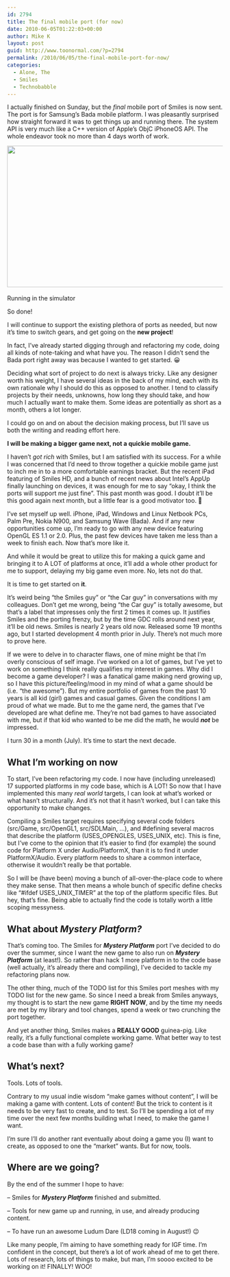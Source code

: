 ```yaml
---
id: 2794
title: The final mobile port (for now)
date: 2010-06-05T01:22:03+00:00
author: Mike K
layout: post
guid: http://www.toonormal.com/?p=2794
permalink: /2010/06/05/the-final-mobile-port-for-now/
categories:
  - Alone, The
  - Smiles
  - Technobabble
---
```

I actually finished on Sunday, but the _final_ mobile port of Smiles is now sent. The port is for Samsung&#8217;s Bada mobile platform. I was pleasantly surprised how straight forward it was to get things up and running there. The system API is very much like a C++ version of Apple&#8217;s ObjC iPhoneOS API. The whole endeavor took no more than 4 days worth of work.

<div id="attachment_2798" style="max-width: 650px" class="wp-caption aligncenter">
  <a href="/wp-content/uploads/2010/06/BadaSmiles.jpg"><img src="/wp-content/uploads/2010/06/BadaSmiles-640x330.jpg" alt="" title="BadaSmiles" width="640" height="330" class="size-large wp-image-2798" srcset="http://blog.toonormal.com/wp-content/uploads/2010/06/BadaSmiles-640x330.jpg 640w, http://blog.toonormal.com/wp-content/uploads/2010/06/BadaSmiles-450x232.jpg 450w, http://blog.toonormal.com/wp-content/uploads/2010/06/BadaSmiles.jpg 1200w" sizes="(max-width: 640px) 100vw, 640px" /></a>
  
  <p class="wp-caption-text">
    Running in the simulator
  </p>
</div>

So done!

I will continue to support the existing plethora of ports as needed, but now it&#8217;s time to switch gears, and get going on the **new project**!

In fact, I&#8217;ve already started digging through and refactoring my code, doing all kinds of note-taking and what have you. The reason I didn&#8217;t send the Bada port right away was because I wanted to get started. 😀

Deciding what sort of project to do next is always tricky. Like any designer worth his weight, I have several ideas in the back of my mind, each with its own rationale why I should do this as opposed to another. I tend to classify projects by their needs, unknowns, how long they should take, and how much I actually want to make them. Some ideas are potentially as short as a month, others a lot longer.

I could go on and on about the decision making process, but I&#8217;ll save us both the writing and reading effort here.

**I will be making a bigger game next, not a quickie mobile game.**

I haven&#8217;t _got rich_ with Smiles, but I am satisfied with its success. For a while I was concerned that I&#8217;d need to throw together a quickie mobile game just to inch me in to a more comfortable earnings bracket. But the recent iPad featuring of Smiles HD, and a bunch of recent news about Intel&#8217;s AppUp finally launching on devices, it was enough for me to say &#8220;okay, I think the ports will support me just fine&#8221;. This past month was good. I doubt it&#8217;ll be this good again next month, but a little fear is a good motivator too. 🙂

I&#8217;ve set myself up well. iPhone, iPad, Windows and Linux Netbook PCs, Palm Pre, Nokia N900, and Samsung Wave (Bada). And if any new opportunities come up, I&#8217;m ready to go with any new device featuring OpenGL ES 1.1 or 2.0. Plus, the past few devices have taken me less than a week to finish each. Now that&#8217;s more like it. 

And while it would be great to utilize this for making a quick game and bringing it to A LOT of platforms at once, it&#8217;ll add a whole other product for me to support, delaying my big game even more. No, lets not do that.

It is time to get started on **it**.

It&#8217;s weird being &#8220;the Smiles guy&#8221; or &#8220;the Car guy&#8221; in conversations with my colleagues. Don&#8217;t get me wrong, being &#8220;the Car guy&#8221; is totally awesome, but that&#8217;s a label that impresses only the first 2 times it comes up. It justifies Smiles and the porting frenzy, but by the time GDC rolls around next year, it&#8217;ll be old news. Smiles is nearly 2 years old now. Released some 19 months ago, but I started development 4 month prior in July. There&#8217;s not much more to prove here.

If we were to delve in to character flaws, one of mine might be that I&#8217;m overly conscious of self image. I&#8217;ve worked on a lot of games, but I&#8217;ve yet to work on something I think really qualifies my interest in games. Why did I become a game developer? I was a fanatical game making nerd growing up, so I have this picture/feeling/mood in my mind of what a game should be (i.e. &#8220;the awesome&#8221;). But my entire portfolio of games from the past 10 years is all kid (girl) games and casual games. Given the conditions I am proud of what we made. But to me the game nerd, the games that I&#8217;ve developed are what define me. They&#8217;re not bad games to have associated with me, but if that kid who wanted to be me did the math, he would **_not_** be impressed.

I turn 30 in a month (July). It&#8217;s time to start the next decade.

## What I&#8217;m working on now

To start, I&#8217;ve been refactoring my code. I now have (including unreleased) 17 supported platforms in my code base, which is A LOT! So now that I have implemented this many _real world_ targets, I can look at what&#8217;s worked or what hasn&#8217;t structurally. And it&#8217;s not that it hasn&#8217;t worked, but I can take this opportunity to make changes.

Compiling a Smiles target requires specifying several code folders (src/Game, src/OpenGL1, src/SDLMain, &#8230;), and #defining several macros that describe the platform (USES\_OPENGLES, USES\_UNIX, etc). This is fine, but I&#8217;ve come to the opinion that it&#8217;s easier to find (for example) the sound code for Platform X under Audio/PlatformX, than it is to find it under PlatformX/Audio. Every platform needs to share a common interface, otherwise it wouldn&#8217;t really be that portable.

So I will be (have been) moving a bunch of all-over-the-place code to where they make sense. That then means a whole bunch of specific define checks like &#8220;#ifdef USES\_UNIX\_TIMER&#8221; at the top of the platform specific files. But hey, that&#8217;s fine. Being able to actually find the code is totally worth a little scoping messyness.

## What about _Mystery Platform?_

That&#8217;s coming too. The Smiles for **_Mystery Platform_** port I&#8217;ve decided to do over the summer, since I want the new game to also run on _**Mystery Platform**_ (at least!). So rather than hack 1 more platform in to the code base (well actually, it&#8217;s already there and compiling), I&#8217;ve decided to tackle my refactoring plans now.

The other thing, much of the TODO list for this Smiles port meshes with my TODO list for the new game. So since I need a break from Smiles anyways, my thought is to start the new game **RIGHT NOW**, and by the time my needs are met by my library and tool changes, spend a week or two crunching the port together.

And yet another thing, Smiles makes a **REALLY GOOD** guinea-pig. Like really, it&#8217;s a fully functional complete working game. What better way to test a code base than with a fully working game?

## What&#8217;s next?

Tools. Lots of tools.

Contrary to my usual indie wisdom &#8220;make games without content&#8221;, I will be making a game with content. Lots of content! But the trick to content is it needs to be very fast to create, and to test. So I&#8217;ll be spending a lot of my time over the next few months building what I need, to make the game I want.

I&#8217;m sure I&#8217;ll do another rant eventually about doing a game you (I) want to create, as opposed to one the &#8220;market&#8221; wants. But for now, tools.

## Where are we going?

By the end of the summer I hope to have:

&#8211; Smiles for **_Mystery Platform_** finished and submitted.
  
&#8211; Tools for new game up and running, in use, and already producing content.
  
&#8211; To have run an awesome Ludum Dare (LD18 coming in August!) 😉

Like many people, I&#8217;m aiming to have something ready for IGF time. I&#8217;m confident in the concept, but there&#8217;s a lot of work ahead of me to get there. Lots of research, lots of things to make, but man, I&#8217;m soooo excited to be working on it! FINALLY! WOO!